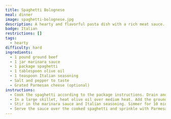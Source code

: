 ```yaml
---
title: Spaghetti Bolognese
meal: dinner
image: spaghetti-bolognese.jpg
description: A hearty and flavorful pasta dish with a rich meat sauce.
badge: Italian
restrictions: []
tags:
  - hearty
difficulty: hard
ingredients:
  - 1 pound ground beef
  - 1 jar marinara sauce
  - 1 package spaghetti
  - 1 tablespoon olive oil
  - 1 teaspoon Italian seasoning
  - Salt and pepper to taste
  - Grated Parmesan cheese (optional)
instructions:
  - Cook the spaghetti according to the package instructions. Drain and set aside.
  - In a large skillet, heat olive oil over medium heat. Add the ground beef and cook until browned.
  - Stir in the marinara sauce and Italian seasoning. Simmer for 10 minutes.
  - Serve the sauce over the cooked spaghetti and sprinkle with Parmesan cheese, if desired.
---
```

